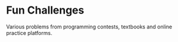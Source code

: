 # Fun Challenges
Various problems from programming contests, textbooks and online practice platforms.
